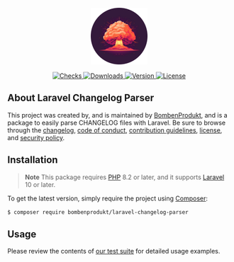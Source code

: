<p align="center">
    <a href="https://bombenprodukt.com" target="_blank">
        <img src="https://raw.githubusercontent.com/BombenProdukt/assets/main/logo-text.svg" width="128" alt="BombenProdukt Logo" />
    </a>
</p>

<p align="center">
    <a href="https://github.com/bombenprodukt/laravel-changelog-parser/actions">
        <img src="https://badge.sh/github/check-runs/bombenprodukt/laravel-changelog-parser" alt="Checks" />
    </a>
    <a href="https://packagist.org/packages/bombenprodukt/laravel-changelog-parser">
        <img src="https://badge.sh/packagist/downloads/bombenprodukt/laravel-changelog-parser" alt="Downloads" />
    </a>
    <a href="https://packagist.org/packages/bombenprodukt/laravel-changelog-parser">
        <img src="https://badge.sh/packagist/version/bombenprodukt/laravel-changelog-parser" alt="Version" />
    </a>
    <a href="https://packagist.org/packages/bombenprodukt/laravel-changelog-parser">
        <img src="https://badge.sh/packagist/license/bombenprodukt/laravel-changelog-parser" alt="License" />
    </a>
</p>

## About Laravel Changelog Parser

This project was created by, and is maintained by [BombenProdukt](https://github.com/BombenProdukt), and is a package to easily parse CHANGELOG files with Laravel. Be sure to browse through the [changelog](CHANGELOG.md), [code of conduct](.github/CODE_OF_CONDUCT.md), [contribution guidelines](.github/CONTRIBUTING.md), [license](LICENSE), and [security policy](.github/SECURITY.md).

## Installation

> **Note**
> This package requires [PHP](https://www.php.net/) 8.2 or later, and it supports [Laravel](https://laravel.com/) 10 or later.

To get the latest version, simply require the project using [Composer](https://getcomposer.org/):

```bash
$ composer require bombenprodukt/laravel-changelog-parser
```

## Usage

Please review the contents of [our test suite](/tests) for detailed usage examples.
